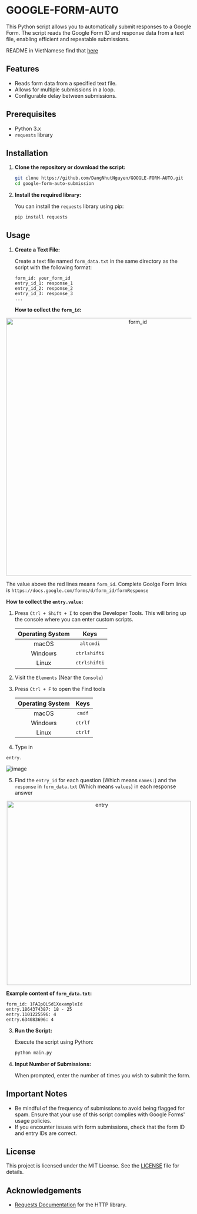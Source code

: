 # GOOGLE-FORM-AUTO

This Python script allows you to automatically submit responses to a Google Form. The script reads the Google Form ID and response data from a text file, enabling efficient and repeatable submissions.

README in VietNamese find that [here](GOOGLE-FORM-AUTO/READMEvn.md)
## Features

- Reads form data from a specified text file.
- Allows for multiple submissions in a loop.
- Configurable delay between submissions.

## Prerequisites

- Python 3.x
- `requests` library

## Installation

1. **Clone the repository or download the script:**

   ```bash
   git clone https://github.com/DangNhutNguyen/GOOGLE-FORM-AUTO.git
   cd google-form-auto-submission
   ```

2. **Install the required library:**

   You can install the `requests` library using pip:

   ```bash
   pip install requests
   ```

## Usage

1. **Create a Text File:**

   Create a text file named `form_data.txt` in the same directory as the script with the following format:

   ```
   form_id: your_form_id
   entry_id_1: response_1
   entry_id_2: response_2
   entry_id_3: response_3
   ...
   ```

   **How to collect the `form_id`:**
<p align="center">
  <img src="https://github.com/user-attachments/assets/67e2985e-358f-4509-b46a-0950df23076c" alt="form_id" width="700"/>
</p> 

   The value above the red lines means `form_id`. Complete Goolge Form links is `https://docs.google.com/forms/d/form_id/formResponse`
   
   **How to collect the `entry.value`:**
   1. Press `Ctrl + Shift + I` to open the Developer Tools. This will bring up the console where you can enter custom scripts.

      | Operating System | Keys |
      | :----------------: | :----: |
      | macOS | <kbd>alt</kbd><kbd>cmd</kbd><kbd>i</kbd> |
      | Windows | <kbd>ctrl</kbd><kbd>shift</kbd><kbd>i</kbd> |
      | Linux | <kbd>ctrl</kbd><kbd>shift</kbd><kbd>i</kbd> |

   2. Visit the `Elements` (Near the `Console`)
   3. Press `Ctrl + F` to open the Find tools
   
      | Operating System | Keys |
      | :----------------: | :----: |
      | macOS | <kbd>cmd</kbd><kbd>f</kbd> |
      | Windows | <kbd>ctrl</kbd><kbd>f</kbd> |
      | Linux | <kbd>ctrl</kbd><kbd>f</kbd> |
   4. Type in
   ```
   entry.
   ```
   ![image](https://github.com/user-attachments/assets/f675d419-1a88-46be-9597-f1ab246a3d72)

   5. Find the `entry_id` for each question (Which means `names:`) and the `response` in `form_data.txt` (Which means `values`) in each response answer
   <p align="center">
   <img src="https://github.com/user-attachments/assets/547eacde-bb6b-48c3-98a4-2a7029e810a3" alt="entry" width="500"/>
   </p>
   
   **Example content of `form_data.txt`:**

   ```
   form_id: 1FAIpQLSd1XexampleId
   entry.1864374387: 18 - 25
   entry.1101225596: 4
   entry.634083696: 4
   ```
3. **Run the Script:**

   Execute the script using Python:

   ```bash
   python main.py
   ```

4. **Input Number of Submissions:**

   When prompted, enter the number of times you wish to submit the form.

## Important Notes

- Be mindful of the frequency of submissions to avoid being flagged for spam. Ensure that your use of this script complies with Google Forms' usage policies.
- If you encounter issues with form submissions, check that the form ID and entry IDs are correct.

## License

This project is licensed under the MIT License. See the [LICENSE](LICENSE) file for details.

## Acknowledgements

- [Requests Documentation](https://docs.python-requests.org/en/latest/) for the HTTP library.
